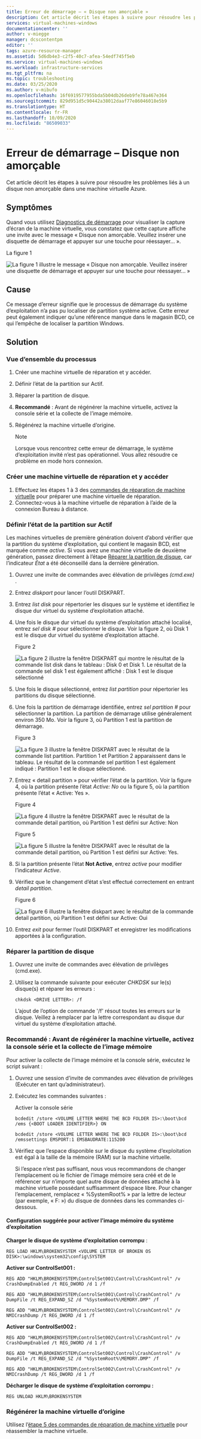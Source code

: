 ```yaml
---
title: Erreur de démarrage – « Disque non amorçable »
description: Cet article décrit les étapes à suivre pour résoudre les problèmes liés à un disque non amorçable dans une machine virtuelle Azure.
services: virtual-machines-windows
documentationcenter: ''
author: v-miegge
manager: dcscontentpm
editor: ''
tags: azure-resource-manager
ms.assetid: 5d6db4e3-c2f5-40c7-afea-54edf745f5eb
ms.service: virtual-machines-windows
ms.workload: infrastructure-services
ms.tgt_pltfrm: na
ms.topic: troubleshooting
ms.date: 03/25/2020
ms.author: v-mibufo
ms.openlocfilehash: 16f6919577955bda5b04db26deb9fe78a467e364
ms.sourcegitcommit: 829d951d5c90442a38012daaf77e86046018e5b9
ms.translationtype: HT
ms.contentlocale: fr-FR
ms.lasthandoff: 10/09/2020
ms.locfileid: "86509033"
---
```

# <a name="boot-error--this-is-not-a-bootable-disk"></a>Erreur de démarrage – Disque non amorçable

Cet article décrit les étapes à suivre pour résoudre les problèmes liés à un disque non amorçable dans une machine virtuelle Azure.

## <a name="symptoms"></a>Symptômes

Quand vous utilisez [Diagnostics de démarrage](./boot-diagnostics.md) pour visualiser la capture d’écran de la machine virtuelle, vous constatez que cette capture affiche une invite avec le message « Disque non amorçable. Veuillez insérer une disquette de démarrage et appuyer sur une touche pour réessayer... ».

   La figure 1

   ![La figure 1 illustre le message *« Disque non amorçable. Veuillez insérer une disquette de démarrage et appuyer sur une touche pour réessayer... »*](media/troubleshoot-guide-not-bootable-disk/1.jpg)

## <a name="cause"></a>Cause

Ce message d’erreur signifie que le processus de démarrage du système d’exploitation n’a pas pu localiser de partition système active. Cette erreur peut également indiquer qu’une référence manque dans le magasin BCD, ce qui l’empêche de localiser la partition Windows.

## <a name="solution"></a>Solution

### <a name="process-overview"></a>Vue d’ensemble du processus

1. Créer une machine virtuelle de réparation et y accéder.
2. Définir l’état de la partition sur Actif.
3. Réparer la partition de disque.
4. **Recommandé** : Avant de régénérer la machine virtuelle, activez la console série et la collecte de l’image mémoire.
5. Régénérez la machine virtuelle d’origine.

   > [!NOTE]
   > Lorsque vous rencontrez cette erreur de démarrage, le système d’exploitation invité n’est pas opérationnel. Vous allez résoudre ce problème en mode hors connexion.

### <a name="create-and-access-a-repair-vm"></a>Créer une machine virtuelle de réparation et y accéder

1. Effectuez les étapes 1 à 3 des [commandes de réparation de machine virtuelle](./repair-windows-vm-using-azure-virtual-machine-repair-commands.md) pour préparer une machine virtuelle de réparation.
2. Connectez-vous à la machine virtuelle de réparation à l’aide de la connexion Bureau à distance.

### <a name="set-partition-status-to-active"></a>Définir l’état de la partition sur Actif

Les machines virtuelles de première génération doivent d’abord vérifier que la partition du système d’exploitation, qui contient le magasin BCD, est marquée comme *active*. Si vous avez une machine virtuelle de deuxième génération, passez directement à l’étape [Réparer la partition de disque](#fix-the-disk-partition), car l’indicateur *État* a été déconseillé dans la dernière génération.

1. Ouvrez une invite de commandes avec élévation de privilèges *(cmd.exe)* .
2. Entrez *diskpart* pour lancer l’outil DISKPART.
3. Entrez *list disk* pour répertorier les disques sur le système et identifiez le disque dur virtuel du système d’exploitation attaché.
4. Une fois le disque dur virtuel du système d’exploitation attaché localisé, entrez *sel disk #* pour sélectionner le disque.  Voir la figure 2, où Disk 1 est le disque dur virtuel du système d’exploitation attaché.

   Figure 2

   ![La figure 2 illustre la fenêtre *DISKPART* qui montre le résultat de la commande list disk dans le tableau : Disk 0 et Disk 1.  Le résultat de la commande sel disk 1 est également affiché : Disk 1 est le disque sélectionné](media/troubleshoot-guide-not-bootable-disk/2.jpg)

5. Une fois le disque sélectionné, entrez *list partition* pour répertorier les partitions du disque sélectionné.
6. Une fois la partition de démarrage identifiée, entrez *sel partition #* pour sélectionner la partition.  La partition de démarrage utilise généralement environ 350 Mo.  Voir la figure 3, où Partition 1 est la partition de démarrage.

   Figure 3

   ![La figure 3 illustre la fenêtre *DISKPART* avec le résultat de la commande *list partition*. Partition 1 et Partition 2 apparaissent dans le tableau. Le résultat de la commande *sel partition 1* est également indiqué : Partition 1 est le disque sélectionné.](media/troubleshoot-guide-not-bootable-disk/3.jpg)

7. Entrez « detail partition » pour vérifier l’état de la partition. Voir la figure 4, où la partition présente l’état *Active: No* ou la figure 5, où la partition présente l’état « Active: Yes ».

   Figure 4

   ![La figure 4 illustre la fenêtre *DISKPART* avec le résultat de la commande *detail partition*, où Partition 1 est défini sur *Active: Non*](media/troubleshoot-guide-not-bootable-disk/4.jpg)

   Figure 5

   ![La figure 5 illustre la fenêtre *DISKPART* avec le résultat de la commande *detail partition*, où Partition 1 est défini sur *Active:  Yes*.](media/troubleshoot-guide-not-bootable-disk/5.jpg)

8. Si la partition présente l’état **Not Active**, entrez *active* pour modifier l’indicateur *Active*.
9. Vérifiez que le changement d’état s’est effectué correctement en entrant *detail partition*.

   Figure 6

   ![La figure 6 illustre la fenêtre diskpart avec le résultat de la commande *detail partition*, où Partition 1 est défini sur *Active: Oui*](media/troubleshoot-guide-not-bootable-disk/6.jpg)

10. Entrez *exit* pour fermer l’outil DISKPART et enregistrer les modifications apportées à la configuration.

### <a name="fix-the-disk-partition"></a>Réparer la partition de disque

1. Ouvrez une invite de commandes avec élévation de privilèges (cmd.exe).
2. Utilisez la commande suivante pour exécuter *CHKDSK* sur le(s) disque(s) et réparer les erreurs :

   `chkdsk <DRIVE LETTER>: /f`

   L’ajout de l’option de commande '/f' résout toutes les erreurs sur le disque. Veillez à remplacer <DRIVE LETTER> par la lettre correspondant au disque dur virtuel du système d’exploitation attaché.

### <a name="recommended-before-you-rebuild-the-vm-enable-serial-console-and-memory-dump-collection"></a>Recommandé : Avant de régénérer la machine virtuelle, activez la console série et la collecte de l’image mémoire

Pour activer la collecte de l’image mémoire et la console série, exécutez le script suivant :

1. Ouvrez une session d’invite de commandes avec élévation de privilèges (Exécuter en tant qu’administrateur).
2. Exécutez les commandes suivantes :

   Activer la console série

   `bcdedit /store <VOLUME LETTER WHERE THE BCD FOLDER IS>:\boot\bcd /ems {<BOOT LOADER IDENTIFIER>} ON`

   `bcdedit /store <VOLUME LETTER WHERE THE BCD FOLDER IS>:\boot\bcd /emssettings EMSPORT:1 EMSBAUDRATE:115200`

3. Vérifiez que l’espace disponible sur le disque du système d’exploitation est égal à la taille de la mémoire (RAM) sur la machine virtuelle.

   Si l’espace n’est pas suffisant, nous vous recommandons de changer l’emplacement où le fichier de l’image mémoire sera créé et de le référencer sur n’importe quel autre disque de données attaché à la machine virtuelle possédant suffisamment d’espace libre. Pour changer l’emplacement, remplacez « %SystemRoot% » par la lettre de lecteur (par exemple, « F: ») du disque de données dans les commandes ci-dessous.

#### <a name="suggested-configuration-to-enable-os-dump"></a>Configuration suggérée pour activer l’image mémoire du système d’exploitation

**Charger le disque de système d’exploitation corrompu** :

`REG LOAD HKLM\BROKENSYSTEM <VOLUME LETTER OF BROKEN OS DISK>:\windows\system32\config\SYSTEM`

**Activer sur ControlSet001 :**

`REG ADD "HKLM\BROKENSYSTEM\ControlSet001\Control\CrashControl" /v CrashDumpEnabled /t REG_DWORD /d 1 /f`

`REG ADD "HKLM\BROKENSYSTEM\ControlSet001\Control\CrashControl" /v DumpFile /t REG_EXPAND_SZ /d "%SystemRoot%\MEMORY.DMP" /f`

`REG ADD "HKLM\BROKENSYSTEM\ControlSet001\Control\CrashControl" /v NMICrashDump /t REG_DWORD /d 1 /f`

**Activer sur ControlSet002 :**

`REG ADD "HKLM\BROKENSYSTEM\ControlSet002\Control\CrashControl" /v CrashDumpEnabled /t REG_DWORD /d 1 /f`

`REG ADD "HKLM\BROKENSYSTEM\ControlSet002\Control\CrashControl" /v DumpFile /t REG_EXPAND_SZ /d "%SystemRoot%\MEMORY.DMP" /f`

`REG ADD "HKLM\BROKENSYSTEM\ControlSet002\Control\CrashControl" /v NMICrashDump /t REG_DWORD /d 1 /f`

**Décharger le disque de système d’exploitation corrompu :**

`REG UNLOAD HKLM\BROKENSYSTEM`

### <a name="rebuild-the-original-vm"></a>Régénérer la machine virtuelle d’origine

Utilisez l’[étape 5 des commandes de réparation de machine virtuelle](./repair-windows-vm-using-azure-virtual-machine-repair-commands.md#repair-process-example) pour réassembler la machine virtuelle.
